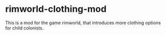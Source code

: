 # rimworld-clothing-mod
This is a mod for the game rimworld, that introduces more clothing options for child colonists.
